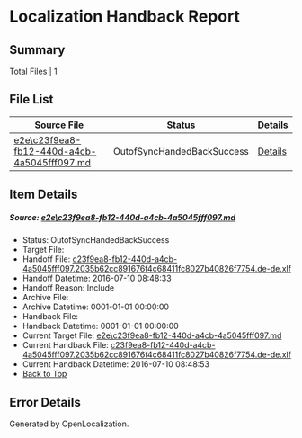 # <a name='report-top'></a> Localization Handback Report

## Summary
 Total Files | 1

## File List
 Source File | Status | Details 
 ----------- | ------ | ------- 
 [e2e\c23f9ea8-fb12-440d-a4cb-4a5045fff097.md](https://github.com/OpenLocalizationTestOrg/oltest/blob/26eef6a7d51aa1765432ea2f1c750398e37e6ea0/e2e/c23f9ea8-fb12-440d-a4cb-4a5045fff097.md) | OutofSyncHandedBackSuccess | [Details](#4f1aee30c23dcf576bed324382d7622cc45b766e6)

## Item Details
##### <a name='4f1aee30c23dcf576bed324382d7622cc45b766e6'></a> Source: [e2e\c23f9ea8-fb12-440d-a4cb-4a5045fff097.md](https://github.com/OpenLocalizationTestOrg/oltest/blob/26eef6a7d51aa1765432ea2f1c750398e37e6ea0/e2e/c23f9ea8-fb12-440d-a4cb-4a5045fff097.md)
* Status: OutofSyncHandedBackSuccess
* Target File: 
* Handoff File: [c23f9ea8-fb12-440d-a4cb-4a5045fff097.2035b62cc891676f4c68411fc8027b40826f7754.de-de.xlf](https://github.com/OpenLocalizationTestOrg/olhandoff-e2e/blob/c14f41f8920902c07a25af794977cba1bd193e27/ol-handoff/OpenLocalizationTestOrg/oltest-dede-fly/ci/ht/c23f9ea8-fb12-440d-a4cb-4a5045fff097.2035b62cc891676f4c68411fc8027b40826f7754.de-de.xlf)
* Handoff Datetime: 2016-07-10 08:48:33
* Handoff Reason: Include
* Archive File: 
* Archive Datetime: 0001-01-01 00:00:00
* Handback File: 
* Handback Datetime: 0001-01-01 00:00:00
* Current Target File: [e2e\c23f9ea8-fb12-440d-a4cb-4a5045fff097.md](https://github.com/OpenLocalizationTestOrg/oltest-dede-fly/blob/db7942d33d6531ec313fa992e40712275e1c93af/e2e/c23f9ea8-fb12-440d-a4cb-4a5045fff097.md)
* Current Handback File: [c23f9ea8-fb12-440d-a4cb-4a5045fff097.2035b62cc891676f4c68411fc8027b40826f7754.de-de.xlf](https://github.com/OpenLocalizationTestOrg/olhandback-e2e/blob/07c80251c04dc3173fbedd65c20f619a82aec627/ol-handback/OpenLocalizationTestOrg/oltest-dede-fly/ci/ht/c23f9ea8-fb12-440d-a4cb-4a5045fff097.2035b62cc891676f4c68411fc8027b40826f7754.de-de.xlf)
* Current Handback Datetime: 2016-07-10 08:48:53
* [Back to Top](#report-top)


## Error Details

Generated by OpenLocalization.

